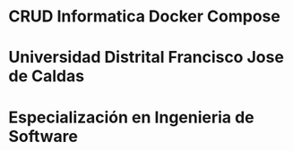 # CRUD Informatica Docker Compose
# Universidad Distrital Francisco Jose de Caldas
# Especialización en Ingenieria de Software
